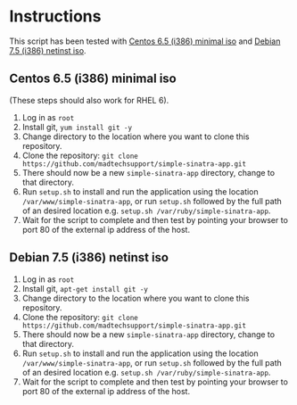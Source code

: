 Instructions
============

This script has been tested with [Centos 6.5 (i386) minimal iso](http://mirror.aarnet.edu.au/pub/centos/6.5/isos/i386/CentOS-6.5-i386-minimal.iso) and [Debian 7.5 (i386) netinst iso](http://cdimage.debian.org/debian-cd/7.5.0/i386/iso-cd/debian-7.5.0-i386-netinst.iso).

Centos 6.5 (i386) minimal iso
-----------------------------
(These steps should also work for RHEL 6).

1. Log in as `root`
2. Install git, `yum install git -y`
3. Change directory to the location where you want to clone this repository.
4. Clone the repository: `git clone https://github.com/madtechsupport/simple-sinatra-app.git`
5. There should now be a new `simple-sinatra-app` directory, change to that directory.
6. Run `setup.sh` to install and run the application using the location `/var/www/simple-sinatra-app`, or run `setup.sh` followed by the full path of
an desired location e.g. `setup.sh /var/ruby/simple-sinatra-app`.
7. Wait for the script to complete and then test by pointing your browser to port 80 of the external ip address of the host.

Debian 7.5 (i386) netinst iso
-----------------------------

1. Log in as `root`
2. Install git, `apt-get install git -y`
3. Change directory to the location where you want to clone this repository.
4. Clone the repository: `git clone https://github.com/madtechsupport/simple-sinatra-app.git`
5. There should now be a new `simple-sinatra-app` directory, change to that directory.
6. Run `setup.sh` to install and run the application using the location `/var/www/simple-sinatra-app`, or run `setup.sh` followed by the full path of
an desired location e.g. `setup.sh /var/ruby/simple-sinatra-app`.
7. Wait for the script to complete and then test by pointing your browser to port 80 of the external ip address of the host.
